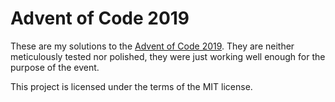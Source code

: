 # Advent of Code 2019

These are my solutions to the [Advent of Code 2019](https://adventofcode.com/2019). They are neither meticulously tested nor polished, they were just working well enough for the purpose of the event.

This project is licensed under the terms of the MIT license.
